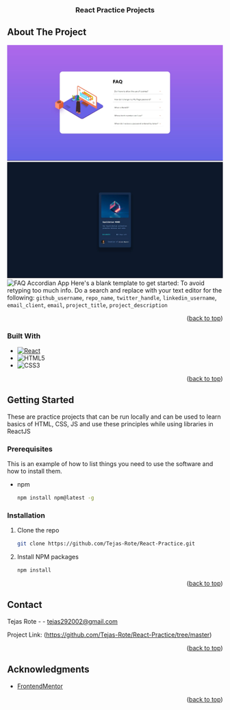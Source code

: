 <!-- PROJECT LOGO -->
<br />
<div align="center">
<h3 align="center">React Practice Projects </h3>
</div>



<!-- ABOUT THE PROJECT -->
## About The Project

![FAQ Accordian App](images/FAQ_Accordian.jpg?raw=true )
![FAQ Accordian App](images/NFT_Preview.jpg?raw=true )
![FAQ Accordian App](images/OrderSummary?raw=true )
Here's a blank template to get started: To avoid retyping too much info. Do a search and replace with your text editor for the following: `github_username`, `repo_name`, `twitter_handle`, `linkedin_username`, `email_client`, `email`, `project_title`, `project_description`

<p align="right">(<a href="#readme-top">back to top</a>)</p>



### Built With


* [![React][React.js]][React-url]
* ![HTML5](https://img.shields.io/badge/html5-%23E34F26.svg?style=for-the-badge&logo=html5&logoColor=white)   
* ![CSS3](https://img.shields.io/badge/css3-%231572B6.svg?style=for-the-badge&logo=css3&logoColor=white)   

<p align="right">(<a href="#readme-top">back to top</a>)</p>



<!-- GETTING STARTED -->
## Getting Started

These are practice projects that can be run locally and can be used to learn basics of HTML, CSS, JS and use these principles while using libraries in ReactJS 

### Prerequisites

This is an example of how to list things you need to use the software and how to install them.
* npm
  ```sh
  npm install npm@latest -g
  ```

### Installation

1. Clone the repo
   ```sh
   git clone https://github.com/Tejas-Rote/React-Practice.git
   ```
3. Install NPM packages
   ```sh
   npm install
   ```

<p align="right">(<a href="#readme-top">back to top</a>)</p>





<!-- CONTACT -->
## Contact

Tejas Rote - - tejas292002@gmail.com

Project Link: (https://github.com/Tejas-Rote/React-Practice/tree/master)

<p align="right">(<a href="#readme-top">back to top</a>)</p>



<!-- ACKNOWLEDGMENTS -->
## Acknowledgments

* [FrontendMentor](FrontendMentor.io)


<p align="right">(<a href="#readme-top">back to top</a>)</p>



<!-- MARKDOWN LINKS & IMAGES -->
<!-- https://www.markdownguide.org/basic-syntax/#reference-style-links -->

[linkedin-url]: [https://linkedin.com/in/linkedin_username](https://www.linkedin.com/in/tejas-rote-207289208/)
[product-screenshot]: images/screenshot.png

[React.js]: https://img.shields.io/badge/React-20232A?style=for-the-badge&logo=react&logoColor=61DAFB
[React-url]: https://reactjs.org/
